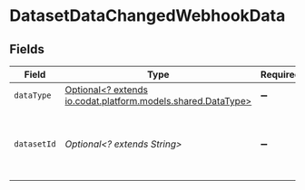 # DatasetDataChangedWebhookData


## Fields

| Field                                                                                           | Type                                                                                            | Required                                                                                        | Description                                                                                     | Example                                                                                         |
| ----------------------------------------------------------------------------------------------- | ----------------------------------------------------------------------------------------------- | ----------------------------------------------------------------------------------------------- | ----------------------------------------------------------------------------------------------- | ----------------------------------------------------------------------------------------------- |
| `dataType`                                                                                      | [Optional<? extends io.codat.platform.models.shared.DataType>](../../models/shared/DataType.md) | :heavy_minus_sign:                                                                              | Available data types                                                                            | invoices                                                                                        |
| `datasetId`                                                                                     | *Optional<? extends String>*                                                                    | :heavy_minus_sign:                                                                              | Unique identifier for the dataset that completed its sync.                                      |                                                                                                 |